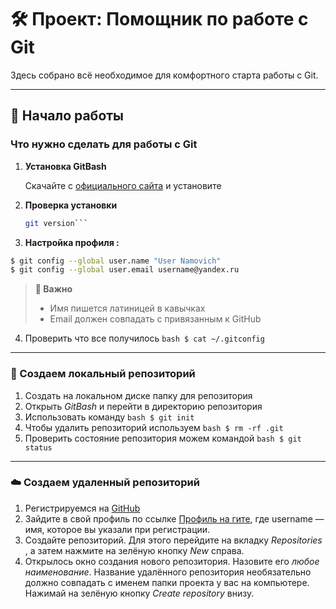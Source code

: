 # 🛠️ Проект: Помощник по работе с Git

Здесь собрано всё необходимое для комфортного старта работы с Git.

---

## 🚀 Начало работы

### Что нужно сделать для работы с Git

1. **Установка GitBash**  

   Скачайте с [официального сайта](https://git-scm.com/download/win) и установите

2. **Проверка установки** 
   ```bash
   git version```

3. **Настройка профиля :**

```bash
$ git config --global user.name "User Namovich"
$ git config --global user.email username@yandex.ru
```

> **📌 Важно**  
> - Имя пишется латиницей в кавычках  
> - Email должен совпадать с привязанным к GitHub

4. Проверить что все получилось ```bash $ cat ~/.gitconfig```

---

### 📂 Создаем локальный репозиторий

1. Создать на локальном диске папку для репозитория
2. Открыть *GitBash* и перейти в директорию репозитория 
3. Использовать команду ```bash $ git init ```
4. Чтобы удалить репозиторий используем ```bash $ rm -rf .git ```
5. Проверить состояние репозитория можем командой ```bash $ git status ```

---

### ☁️ Создаем удаленный репозиторий

1. Регистрируемся на [GitHub](https://github.com/)
2. Зайдите в свой профиль по ссылке [Профиль на гите](https://github.com/username), где username — имя, которое вы указали при регистрации.
3. Создайте репозиторий. Для этого перейдите на вкладку *Repositories* , а затем нажмите на зелёную кнопку *New* справа.
4. Открылось окно создания нового репозитория. Назовите его *любое наименование*. Название удалённого репозитория необязательно должно совпадать с именем папки проекта у вас на компьютере. Нажимай на зелёную кнопку *Create repository* внизу.
